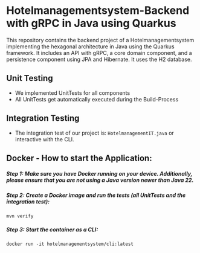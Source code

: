 # Hotelmanagementsystem-Backend with gRPC in Java using Quarkus

This repository contains the backend project of a Hotelmanagementsystem implementing the hexagonal architecture in Java using the Quarkus framework. It includes an API with gRPC, a core domain component, and a persistence component using JPA and Hibernate. It uses the H2 database.

## Unit Testing

* We implemented UnitTests for all components
* All UnitTests get automatically executed during the Build-Process
## Integration Testing

* The integration test of our project is: `HotelmanagementIT.java` or interactive with the CLI.

## Docker - How to start the Application:

##### Step 1: Make sure you have Docker running on your device. Additionally, please ensure that you are not using a Java version newer than Java 22.
##### Step 2: Create a Docker image and run the tests (all UnitTests and the integration test):

```shell script
mvn verify
```

##### Step 3: Start the container as a CLI:

```shell script
docker run -it hotelmanagementsystem/cli:latest
```




